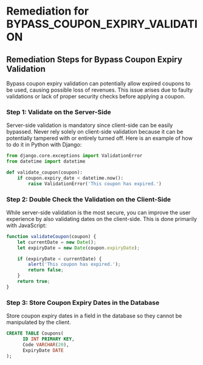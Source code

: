 # Remediation for BYPASS_COUPON_EXPIRY_VALIDATION

## Remediation Steps for Bypass Coupon Expiry Validation
Bypass coupon expiry validation can potentially allow expired coupons to be used, causing possible loss of revenues. This issue arises due to faulty validations or lack of proper security checks before applying a coupon.

### Step 1: Validate on the Server-Side
Server-side validation is mandatory since client-side can be easily bypassed. Never rely solely on client-side validation because it can be potentially tampered with or entirely turned off. Here is an example of how to do it in Python with Django:

```python
from django.core.exceptions import ValidationError
from datetime import datetime

def validate_coupon(coupon):
    if coupon.expiry_date < datetime.now():
        raise ValidationError('This coupon has expired.')
```
### Step 2: Double Check the Validation on the Client-Side
While server-side validation is the most secure, you can improve the user experience by also validating dates on the client-side. This is done primarily with JavaScript:

```javascript
function validateCoupon(coupon) {
    let currentDate = new Date();
    let expiryDate = new Date(coupon.expiryDate);

    if (expiryDate < currentDate) {
        alert('This coupon has expired.');
        return false;
    }
    return true;
}
```
### Step 3: Store Coupon Expiry Dates in the Database
Store coupon expiry dates in a field in the database so they cannot be manipulated by the client.

```SQL
CREATE TABLE Coupons(
      ID INT PRIMARY KEY,
      Code VARCHAR(20),
      ExpiryDate DATE
);
```